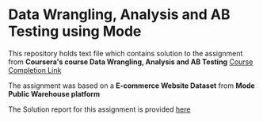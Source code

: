 # Data Wrangling, Analysis and AB Testing using Mode

This repository holds text file which contains solution to the assignment from **Coursera's course Data Wrangling, Analysis and AB Testing**
[Course Completion Link](https://www.coursera.org/account/accomplishments/verify/AMU8UU8V4BSS)

The assignment was based on a **E-commerce Website Dataset** from **Mode Public Warehouse platform**

The Solution report for this assignment is provided [here](https://app.mode.com/moonisgr8/reports/239ecac8277a)


